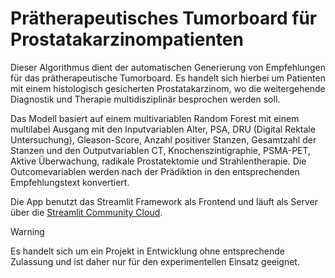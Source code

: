 # Prätherapeutisches Tumorboard für Prostatakarzinompatienten

Dieser Algorithmus dient der automatischen Generierung von Empfehlungen für das prätherapeutische Tumorboard.
Es handelt sich hierbei um Patienten mit einem histologisch gesicherten Prostatakarzinom, wo die weitergehende Diagnostik und Therapie multidisziplinär besprochen werden soll.

Das Modell basiert auf einem multivariablen Random Forest mit einem multilabel Ausgang mit den Inputvariablen Alter, PSA, DRU (Digital Rektale Untersuchung), Gleason-Score, Anzahl positiver Stanzen, Gesamtzahl der Stanzen
und den Outputvariablen CT, Knochenszintigraphie, PSMA-PET, Aktive Überwachung, radikale Prostatektomie und Strahlentherapie. Die Outcomevariablen werden nach der Prädiktion in den entsprechenden Empfehlungstext konvertiert.

Die App benutzt das Streamlit Framework als Frontend und läuft als Server über die [Streamlit Community Cloud](https://ukd-uro-pretb-full.streamlit.app).


> [!Warning]
> Es handelt sich um ein Projekt in Entwicklung ohne entsprechende Zulassung und ist daher nur für den experimentellen Einsatz geeignet.
